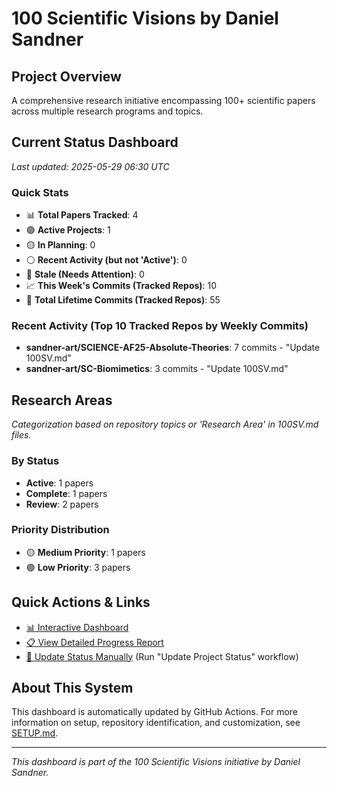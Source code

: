 # 100 Scientific Visions by Daniel Sandner

## Project Overview
A comprehensive research initiative encompassing 100+ scientific papers across multiple research programs and topics.

## Current Status Dashboard
*Last updated: 2025-05-29 06:30 UTC*

### Quick Stats
- 📊 **Total Papers Tracked**: 4
- 🟢 **Active Projects**: 1
- 🟡 **In Planning**: 0
- ⚪ **Recent Activity (but not 'Active')**: 0
- 🔴 **Stale (Needs Attention)**: 0
- 📈 **This Week's Commits (Tracked Repos)**: 10 
- 📜 **Total Lifetime Commits (Tracked Repos)**: 55

### Recent Activity (Top 10 Tracked Repos by Weekly Commits)
- **sandner-art/SCIENCE-AF25-Absolute-Theories**: 7 commits - "Update 100SV.md"
- **sandner-art/SC-Biomimetics**: 3 commits - "Update 100SV.md"

## Research Areas
*Categorization based on repository topics or 'Research Area' in 100SV.md files.*

### By Status
- **Active**: 1 papers
- **Complete**: 1 papers
- **Review**: 2 papers

### Priority Distribution
- 🟡 **Medium Priority**: 1 papers
- 🟢 **Low Priority**: 3 papers

## Quick Actions & Links
- [📊 Interactive Dashboard](https://sandner-art.github.io/100-Scientific-Visions-Hub/)
- [📋 View Detailed Progress Report](./reports/detailed-progress.md)
- [🔄 Update Status Manually](../../actions) (Run "Update Project Status" workflow)

## About This System
This dashboard is automatically updated by GitHub Actions. For more information on setup, repository identification, and customization, see [SETUP.md](./setup.md).

---

*This dashboard is part of the 100 Scientific Visions initiative by Daniel Sandner.*